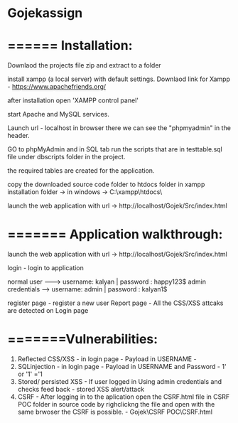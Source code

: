 # Gojekassign

======
Installation:
=======
Downlaod the projects file zip and extract to a folder

install xampp (a local server) with default settings. Downlaod link for Xampp - https://www.apachefriends.org/

after installation open 'XAMPP control panel'

start Apache and MySQL services.

Launch url - localhost in browser there we can see the "phpmyadmin" in the header.

GO to phpMyAdmin and in SQL tab run the scripts that are in testtable.sql file under dbscripts folder in the project.

the required tables are created for the application.

copy the downloaded source code folder  to htdocs folder in xampp installation folder  -> in windows -> C:\xampp\htdocs\

launch the web application with url  ->  http://localhost/Gojek/Src/index.html


=======
Application walkthrough:
========

launch the web application with url  ->  http://localhost/Gojek/Src/index.html

login  - login to application

normal user     --->   username: kalyan | password : happy123$
admin credentials -->  username: admin  | password : kalyan1$

register page - register a new user
Report page   - All the CSS/XSS attcaks are detected on Login page


=======Vulnerabilities:
========

1. Reflected CSS/XSS       - in login page - Payload  in USERNAME                            -             <script>alert(111)</script>
2. SQLinjection            - in login page  - Payload in USERNAME and Password               -             1' or '1' ='1
3. Stored/ persisted XSS   - If user logged in Using admin credentials  and checks feed back  -             stored XSS alert/attack
4. CSRF                    - After logging in to the aplication open the CSRF.html file in CSRF POC folder in source code by righclickng the file and open with the same brwoser the  CSRF is possible.                                                           -             Gojek\CSRF POC\CSRF.html


